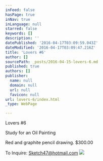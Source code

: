 ```yaml
---
inFeed: false
hasPage: true
inNav: true
inLanguage: null
starred: false
keywords: []
description: ''
datePublished: '2016-04-17T03:09:59.043Z'
dateModified: '2016-04-17T03:09:47.216Z'
title: 'Lovers #6'
author: []
sourcePath: _posts/2016-04-15-lovers-6.md
published: true
authors: []
publisher:
  name: null
  domain: null
  url: null
  favicon: null
url: lovers-6/index.html
_type: WebPage

---
```

Lovers \#6

Study for an Oil Painting

Red and graphite pencil drawing. $300.00

To Inquire:  Sketch47@hotmail.com
![](https://s3-us-west-2.amazonaws.com/the-grid-img/p/12c3dd3b4e0d39f04dbbe7fdb4638f567c00ffa5.jpg)